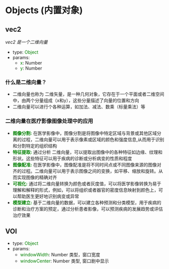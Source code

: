 # Objects (内置对象)

## vec2 
*vec2 是一个二维向量*
* type: <font color=green>Object</font>
* params: 
    * <font color=green>x</font>: Number
    * <font color=green>y</font>: Number

### 什么是二维向量？
* 二维向量也称为 二维矢量，是一种几何对象，它存在于一个平面或者二维空间中，由两个分量组成（x和y），这些分量描述了向量的位置和方向
* 二维向量可以进行个各种运算，如加法、减法、数乘（标量乘法）等

### 二维向量在医疗影像图像处理中的应用
* **<font color=green>图像分割:</font>** 在医学影像中，图像分割是将图像中特定区域与背景或其他区域分离的过程，二维向量可以用于表示像素或区域的颜色和强度信息,从而用于识别和分割特定的组织结构
* **<font color=green>特征提取:</font>** 通过分析 二维向量，可以提取出图像中的各种特征如边缘、纹理和形状。这些特征可以用于疾病的诊断或分析病变的性质和程度
* **<font color=green>图像配准:</font>** 在医学影像中，图像配准是将不同时间点或不同图像来源的图像对齐的过程。二维向量可以用于表示图像之间的变换，如平移、缩放和旋转。从而实现图像的精确对齐
* **<font color=green>可视化:</font>** 通过将二维向量转换为颜色或者灰度值，可以将医学影像转换为易于理解和解释的形式，例如，可以将组织或者器官的密度信息映射到颜色上，可以帮助医生更好地识别病变或异常
* **<font color=green>模型建立:</font>** 基于二维向量的数据，可以建立各种预测和分类模型，用于疾病的诊断和治疗方案的预定，通过分析患者影像，可以预测疾病的发展趋势或评估治疗效果


## VOI
* type: <font color=green>Object</font>
* params: 
    * <font color=green>windowWidth</font>: Number 类型，窗口宽度
    * <font color=green>windowCenter</font>: Number 类型, 窗口剧中显示


